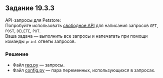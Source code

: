 ## Задание 19.3.3

API-запросы для Petstore: </br>
Попробуйте использовать [свободное API](https://petstore.swagger.io/) для написания запросов `GET`, `POST`, `DELETE`, `PUT`. </br> 
Ваша задача — выполнить все запросы и напечатать при помощи команды `print` ответы запросов.


### Решение
* Файл [req.py](req.py) — запросы.
* Файл [config.py](config.py) — пара переменных, использующихся в запросах.
